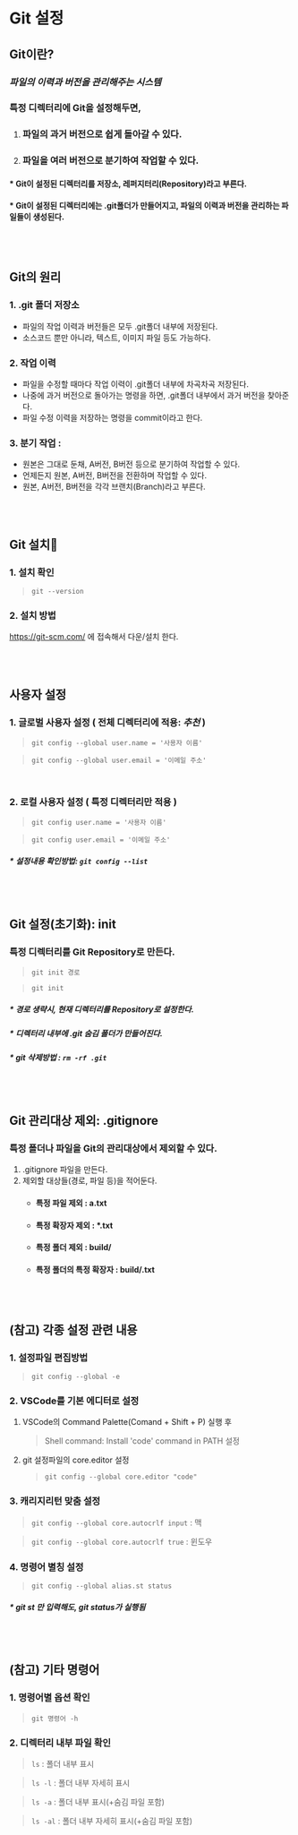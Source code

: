 Git 설정
===

## **Git이란?**
### ***파일의 이력과 버전을 관리해주는 시스템***
### 특정 디렉터리에 Git을 설정해두면,
1. ### 파일의 과거 버전으로 쉽게 돌아갈 수 있다.
2. ### 파일을 여러 버전으로 분기하여 작업할 수 있다.
#### * Git이 설정된 디렉터리를 저장소, 레퍼지터리(Repository)라고 부른다.
#### * Git이 설정된 디렉터리에는 .git폴더가 만들어지고, 파일의 이력과 버전을 관리하는 파일들이 생성된다.

<br><br>

## **Git의 원리**
### **1. .git 폴더 저장소** 
- 파일의 작업 이력과 버전들은 모두 .git폴더 내부에 저장된다.
- 소스코드 뿐만 아니라, 텍스트, 이미지 파일 등도 가능하다.
### **2. 작업 이력**
- 파일을 수정할 때마다 작업 이력이 .git폴더 내부에 차곡차곡 저장된다.
- 나중에 과거 버전으로 돌아가는 명령을 하면, .git폴더 내부에서 과거 버전을 찾아준다.
- 파일 수정 이력을 저장하는 명령을 commit이라고 한다.
### 3. **분기 작업** : 
- 원본은 그대로 둔채, A버전, B버전 등으로 분기하여 작업할 수 있다.
- 언제든지 원본, A버전, B버전을 전환하며 작업할 수 있다.
- 원본, A버전, B버전을 각각 브랜치(Branch)라고 부른다.


<br><br>

## **Git 설치**
### 1. 설치 확인
> `git --version`

### 2. 설치 방법
https://git-scm.com/ 에 접속해서 다운/설치 한다.

<br><br>

## **사용자 설정**
### 1. 글로벌 사용자 설정 ( 전체 디렉터리에 적용: ***추천*** )
> `git config --global user.name = '사용자 이름'`

> `git config --global user.email = '이메일 주소'`

<br>

### 2. 로컬 사용자 설정 ( 특정 디렉터리만 적용 )
> `git config user.name = '사용자 이름'`

> `git config user.email = '이메일 주소'`
##### * 설정내용 확인방법: `git config --list`

<br><br>

## **Git 설정(초기화): init**
### 특정 디렉터리를 Git Repository로 만든다.
> `git init 경로`

> `git init`
##### * 경로 생략시, 현재 디렉터리를 Repository로 설정한다.
##### * 디렉터리 내부에 .git 숨김 폴더가 만들어진다.
##### * git 삭제방법 : `rm -rf .git`

<br><br>

## **Git 관리대상 제외: .gitignore**
### 특정 폴더나 파일을 Git의 관리대상에서 제외할 수 있다.
1. .gitignore 파일을 만든다.
2. 제외할 대상들(경로, 파일 등)을 적어둔다.
    * #### 특정 파일 제외 : a.txt
    * #### 특정 확장자 제외 : *.txt 
    * #### 특정 폴더 제외 : build/ 
    * #### 특정 폴더의 특정 확장자 : build/.txt

<br><br>

## (참고) 각종 설정 관련 내용

### 1. 설정파일 편집방법
> `git config --global -e`

### 2. VSCode를 기본 에디터로 설정

1. VSCode의 Command Palette(Comand + Shift + P) 실행 후
    > Shell command: Install 'code' command in PATH 설정

2. git 설정파일의 core.editor 설정
    > `git config --global core.editor "code"`

### 3. 캐리지리턴 맞춤 설정
> `git config --global core.autocrlf input` : 맥

> `git config --global core.autocrlf true` : 윈도우

### 4. 명령어 별칭 설정
> `git config --global alias.st status`
##### * git st 만 입력해도, git status가 실행됨

<br><br>

## (참고) 기타 명령어
### 1. 명령어별 옵션 확인 
> `git 명령어 -h`
### 2. 디렉터리 내부 파일 확인
> `ls` : 폴더 내부 표시

> `ls -l` : 폴더 내부 자세히 표시

> `ls -a` : 폴더 내부 표시(+숨김 파일 포함)

> `ls -al` : 폴더 내부 자세히 표시(+숨김 파일 포함)



